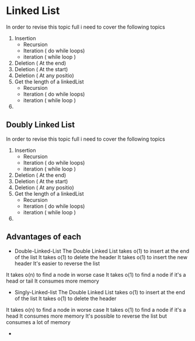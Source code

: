 # Linked List

In order to revise this topic full i need to cover the following topics 

1. Insertion
    * Recursion
    * Iteration ( do while loops)
    * iteration ( while loop )
2. Deletion ( At the end)
3. Deletion ( At the start)
4. Deletion ( At any positio)
5. Get the length of a linkedList
    * Recursion
    * Iteration ( do while loops)
    * iteration ( while loop )
6. 

## Doubly Linked List

In order to revise this topic full i need to cover the following topics 

1. Insertion
    * Recursion
    * Iteration ( do while loops)
    * iteration ( while loop )
2. Deletion ( At the end)
3. Deletion ( At the start)
4. Deletion ( At any positio)
5. Get the length of a linkedList
    * Recursion
    * Iteration ( do while loops)
    * iteration ( while loop )
6. 

## Advantages of each
* Double-Linked-List
The Double Linked List takes o(1) to insert at the end of the list
It takes o(1) to delete the header
It takes o(1) to insert the new header
It's easier to reverse the list

<!-- Disadvantages of each -->
It takes o(n) to find a node in worse case
It takes o(1) to find a node if it's a head or tail
It consumes more memory

* Singly-Linked-list
The Double Linked List takes o(1) to insert at the end of the list
It takes o(1) to delete the header

<!-- Disadvantages of each -->
It takes o(n) to find a node in worse case
It takes o(1) to find a node if it's a head
It consumes more memory
It's possible to reverse the list but consumes a lot of memory

* 
